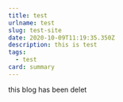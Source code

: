 ```yaml
---
title: test
urlname: test
slug: test-site
date: 2020-10-09T11:19:35.350Z
description: this is test
tags:
  - test
card: summary
---
```

this blog has been delet